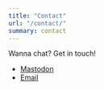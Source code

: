 ```yaml
---
title: "Contact"
url: "/contact/"
summary: contact
---
```


Wanna chat? Get in touch!

- [Mastodon](https://social.treehouse.systems/@sparky_005)
- [Email](mailto:potato@strangepotato.com)
